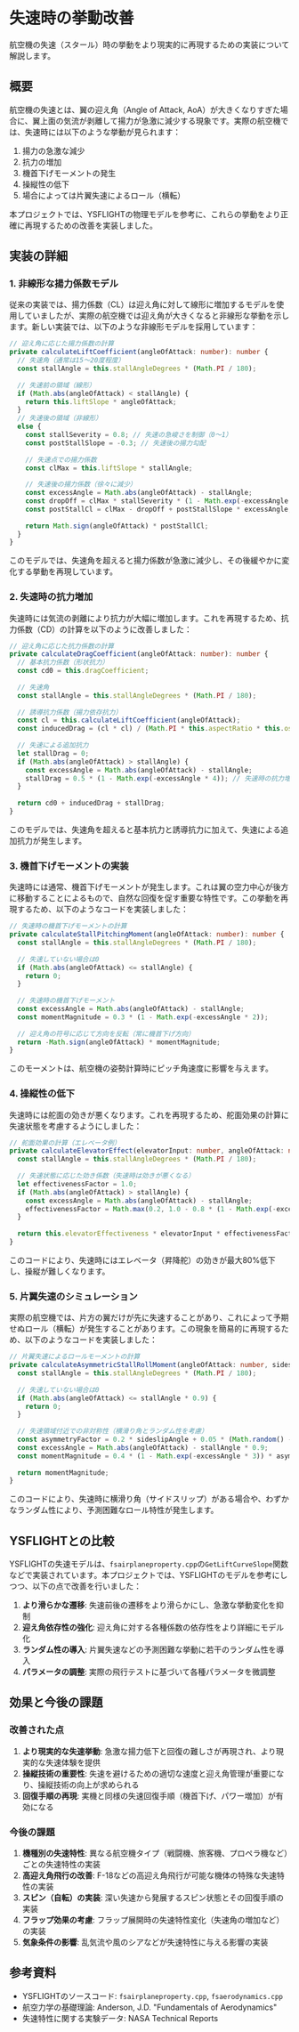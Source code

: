 # 失速時の挙動改善

航空機の失速（スタール）時の挙動をより現実的に再現するための実装について解説します。

## 概要

航空機の失速とは、翼の迎え角（Angle of Attack, AoA）が大きくなりすぎた場合に、翼上面の気流が剥離して揚力が急激に減少する現象です。実際の航空機では、失速時には以下のような挙動が見られます：

1. 揚力の急激な減少
2. 抗力の増加
3. 機首下げモーメントの発生
4. 操縦性の低下
5. 場合によっては片翼失速によるロール（横転）

本プロジェクトでは、YSFLIGHTの物理モデルを参考に、これらの挙動をより正確に再現するための改善を実装しました。

## 実装の詳細

### 1. 非線形な揚力係数モデル

従来の実装では、揚力係数（CL）は迎え角に対して線形に増加するモデルを使用していましたが、実際の航空機では迎え角が大きくなると非線形な挙動を示します。新しい実装では、以下のような非線形モデルを採用しています：

```typescript
// 迎え角に応じた揚力係数の計算
private calculateLiftCoefficient(angleOfAttack: number): number {
  // 失速角（通常は15〜20度程度）
  const stallAngle = this.stallAngleDegrees * (Math.PI / 180);
  
  // 失速前の領域（線形）
  if (Math.abs(angleOfAttack) < stallAngle) {
    return this.liftSlope * angleOfAttack;
  } 
  // 失速後の領域（非線形）
  else {
    const stallSeverity = 0.8; // 失速の急峻さを制御（0〜1）
    const postStallSlope = -0.3; // 失速後の揚力勾配
    
    // 失速点での揚力係数
    const clMax = this.liftSlope * stallAngle;
    
    // 失速後の揚力係数（徐々に減少）
    const excessAngle = Math.abs(angleOfAttack) - stallAngle;
    const dropOff = clMax * stallSeverity * (1 - Math.exp(-excessAngle * 3));
    const postStallCl = clMax - dropOff + postStallSlope * excessAngle;
    
    return Math.sign(angleOfAttack) * postStallCl;
  }
}
```

このモデルでは、失速角を超えると揚力係数が急激に減少し、その後緩やかに変化する挙動を再現しています。

### 2. 失速時の抗力増加

失速時には気流の剥離により抗力が大幅に増加します。これを再現するため、抗力係数（CD）の計算を以下のように改善しました：

```typescript
// 迎え角に応じた抗力係数の計算
private calculateDragCoefficient(angleOfAttack: number): number {
  // 基本抗力係数（形状抗力）
  const cd0 = this.dragCoefficient;
  
  // 失速角
  const stallAngle = this.stallAngleDegrees * (Math.PI / 180);
  
  // 誘導抗力係数（揚力依存抗力）
  const cl = this.calculateLiftCoefficient(angleOfAttack);
  const inducedDrag = (cl * cl) / (Math.PI * this.aspectRatio * this.ostwaldEfficiency);
  
  // 失速による追加抗力
  let stallDrag = 0;
  if (Math.abs(angleOfAttack) > stallAngle) {
    const excessAngle = Math.abs(angleOfAttack) - stallAngle;
    stallDrag = 0.5 * (1 - Math.exp(-excessAngle * 4)); // 失速時の抗力増加
  }
  
  return cd0 + inducedDrag + stallDrag;
}
```

このモデルでは、失速角を超えると基本抗力と誘導抗力に加えて、失速による追加抗力が発生します。

### 3. 機首下げモーメントの実装

失速時には通常、機首下げモーメントが発生します。これは翼の空力中心が後方に移動することによるもので、自然な回復を促す重要な特性です。この挙動を再現するため、以下のようなコードを実装しました：

```typescript
// 失速時の機首下げモーメントの計算
private calculateStallPitchingMoment(angleOfAttack: number): number {
  const stallAngle = this.stallAngleDegrees * (Math.PI / 180);
  
  // 失速していない場合は0
  if (Math.abs(angleOfAttack) <= stallAngle) {
    return 0;
  }
  
  // 失速時の機首下げモーメント
  const excessAngle = Math.abs(angleOfAttack) - stallAngle;
  const momentMagnitude = 0.3 * (1 - Math.exp(-excessAngle * 2));
  
  // 迎え角の符号に応じて方向を反転（常に機首下げ方向）
  return -Math.sign(angleOfAttack) * momentMagnitude;
}
```

このモーメントは、航空機の姿勢計算時にピッチ角速度に影響を与えます。

### 4. 操縦性の低下

失速時には舵面の効きが悪くなります。これを再現するため、舵面効果の計算に失速状態を考慮するようにしました：

```typescript
// 舵面効果の計算（エレベータ例）
private calculateElevatorEffect(elevatorInput: number, angleOfAttack: number): number {
  const stallAngle = this.stallAngleDegrees * (Math.PI / 180);
  
  // 失速状態に応じた効き係数（失速時は効きが悪くなる）
  let effectivenessFactor = 1.0;
  if (Math.abs(angleOfAttack) > stallAngle) {
    const excessAngle = Math.abs(angleOfAttack) - stallAngle;
    effectivenessFactor = Math.max(0.2, 1.0 - 0.8 * (1 - Math.exp(-excessAngle * 2)));
  }
  
  return this.elevatorEffectiveness * elevatorInput * effectivenessFactor;
}
```

このコードにより、失速時にはエレベータ（昇降舵）の効きが最大80%低下し、操縦が難しくなります。

### 5. 片翼失速のシミュレーション

実際の航空機では、片方の翼だけが先に失速することがあり、これによって予期せぬロール（横転）が発生することがあります。この現象を簡易的に再現するため、以下のようなコードを実装しました：

```typescript
// 片翼失速によるロールモーメントの計算
private calculateAsymmetricStallRollMoment(angleOfAttack: number, sideslipAngle: number): number {
  const stallAngle = this.stallAngleDegrees * (Math.PI / 180);
  
  // 失速していない場合は0
  if (Math.abs(angleOfAttack) <= stallAngle * 0.9) {
    return 0;
  }
  
  // 失速領域付近での非対称性（横滑り角とランダム性を考慮）
  const asymmetryFactor = 0.2 * sideslipAngle + 0.05 * (Math.random() - 0.5);
  const excessAngle = Math.abs(angleOfAttack) - stallAngle * 0.9;
  const momentMagnitude = 0.4 * (1 - Math.exp(-excessAngle * 3)) * asymmetryFactor;
  
  return momentMagnitude;
}
```

このコードにより、失速時に横滑り角（サイドスリップ）がある場合や、わずかなランダム性により、予測困難なロール特性が発生します。

## YSFLIGHTとの比較

YSFLIGHTの失速モデルは、`fsairplaneproperty.cpp`の`GetLiftCurveSlope`関数などで実装されています。本プロジェクトでは、YSFLIGHTのモデルを参考にしつつ、以下の点で改善を行いました：

1. **より滑らかな遷移**: 失速前後の遷移をより滑らかにし、急激な挙動変化を抑制
2. **迎え角依存性の強化**: 迎え角に対する各種係数の依存性をより詳細にモデル化
3. **ランダム性の導入**: 片翼失速などの予測困難な挙動に若干のランダム性を導入
4. **パラメータの調整**: 実際の飛行テストに基づいて各種パラメータを微調整

## 効果と今後の課題

### 改善された点

1. **より現実的な失速挙動**: 急激な揚力低下と回復の難しさが再現され、より現実的な失速体験を提供
2. **操縦技術の重要性**: 失速を避けるための適切な速度と迎え角管理が重要になり、操縦技術の向上が求められる
3. **回復手順の再現**: 実機と同様の失速回復手順（機首下げ、パワー増加）が有効になる

### 今後の課題

1. **機種別の失速特性**: 異なる航空機タイプ（戦闘機、旅客機、プロペラ機など）ごとの失速特性の実装
2. **高迎え角飛行の改善**: F-18などの高迎え角飛行が可能な機体の特殊な失速特性の実装
3. **スピン（自転）の実装**: 深い失速から発展するスピン状態とその回復手順の実装
4. **フラップ効果の考慮**: フラップ展開時の失速特性変化（失速角の増加など）の実装
5. **気象条件の影響**: 乱気流や風のシアなどが失速特性に与える影響の実装

## 参考資料

- YSFLIGHTのソースコード: `fsairplaneproperty.cpp`, `fsaerodynamics.cpp`
- 航空力学の基礎理論: Anderson, J.D. "Fundamentals of Aerodynamics"
- 失速特性に関する実験データ: NASA Technical Reports
